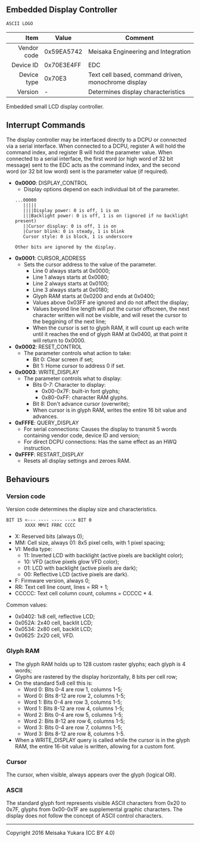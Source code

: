 Embedded Display Controller
----

```
ASCII LOGO
```

|     Item       |   Value    |   Comment
| -------------: | ---------- | ----------------
|    Vendor code | 0x59EA5742 | Meisaka Engineering and Integration
|      Device ID | 0x70E3E4FF | EDC
|    Device type | 0x70E3     | Text cell based, command driven, monochrome display
|        Version | -          | Determines display characteristics

Embedded small LCD display controller.

Interrupt Commands
----

The display controller may be interfaced directly to a DCPU or connected via a serial interface. When connected to a DCPU, register A will hold the command index, and register B will hold the parameter value. When connected to a serial interface, the first word (or high word of 32 bit message) sent to the EDC acts as the command index, and the second word (or 32 bit low word) sent is the parameter value (if required).

- **0x0000**: DISPLAY_CONTROL
    - Display options depend on each individual bit of the parameter.
    ```
    ...00000
       |||||
       ||||Display power: 0 is off, 1 is on
       |||Backlight power: 0 is off, 1 is on (ignored if no backlight present)
       ||Cursor display: 0 is off, 1 is on
       |Cursor blink: 0 is steady, 1 is blink
       Cursor style: 0 is block, 1 is underscore

    Other bits are ignored by the display.
    ```
- **0x0001**: CURSOR_ADDRESS
    - Sets the cursor address to the value of the parameter.
        - Line 0 always starts at 0x0000;
        - Line 1 always starts at 0x0080;
        - Line 2 always starts at 0x0100;
        - Line 3 always starts at 0x0180;
        - Glyph RAM starts at 0x0200 and ends at 0x0400;
        - Values above 0x03FF are ignored and do not affect the display;
        - Values beyond line length will put the cursor offscreen, the next character written will not be visible, and will reset the cursor to the beggining of the next line;
        - When the cursor is set to glyph RAM, it will count up each write until it reaches the end of glyph RAM at 0x0400, at that point it will return to 0x0000.
- **0x0002**: RESET_CONTROL
    - The parameter controls what action to take:
        - Bit 0: Clear screen if set;
        - Bit 1: Home cursor to address 0 if set.
- **0x0003**: WRITE_DISPLAY
    - The parameter controls what to display:
        - Bits 0-7: Character to display:
            - 0x00-0x7F: built-in font glyphs;
            - 0x80-0xFF: character RAM glyphs.
        - Bit 8: Don't advance cursor (overwrite);
        - When cursor is in glyph RAM, writes the entire 16 bit value and advances.
- **0xFFFE**: QUERY_DISPLAY
    - For serial connections: Causes the display to transmit 5 words containing vendor code, device ID and version;
    - For direct DCPU connections: Has the same effect as an HWQ instruction.
- **0xFFFF**: RESTART_DISPLAY
    - Resets all display settings and zeroes RAM.


Behaviours
----

### Version code
Version code determines the display size and characteristics.
```
BIT 15 <--- ---- ---- ---> BIT 0
       XXXX MMVI FRRC CCCC
```
* X: Reserved bits (always 0);
* MM: Cell size, always 01: 8x5 pixel cells, with 1 pixel spacing;
* VI: Media type:
    * 11: Inverted LCD with backlight (active pixels are backlight color);
    * 10: VFD (active pixels glow VFD color);
    * 01: LCD with backlight (active pixels are dark);
    * 00: Reflective LCD (active pixels are dark).
* F: Firmware version, always 0;
* RR: Text cell line count, lines = RR + 1;
* CCCCC: Text cell column count, columns = CCCCC * 4.

Common values:
* 0x0402: 1x8 cell, reflective LCD;
* 0x052A: 2x40 cell, backlit LCD;
* 0x0534: 2x80 cell, backlit LCD;
* 0x0625: 2x20 cell, VFD.

### Glyph RAM
* The glyph RAM holds up to 128 custom raster glyphs; each glyph is 4 words;
* Glyphs are rastered by the display horizontally, 8 bits per cell row;
* On  the standard 5x8 cell this is:
    * Word 0: Bits 0-4 are row 1, columns 1-5;
    * Word 0: Bits 8-12 are row 2, columns 1-5;
    * Word 1: Bits 0-4 are row 3, columns 1-5;
    * Word 1: Bits 8-12 are row 4, columns 1-5;
    * Word 2: Bits 0-4 are row 5, columns 1-5;
    * Word 2: Bits 8-12 are row 6, columns 1-5;
    * Word 3: Bits 0-4 are row 7, columns 1-5;
    * Word 3: Bits 8-12 are row 8, columns 1-5.
* When a WRITE_DISPLAY query is called while the cursor is in the glyph RAM, the entire 16-bit value is written, allowing for a custom font.

### Cursor
The cursor, when visible, always appears over the glyph (logical OR).

### ASCII
The standard glyph font represents visible ASCII characters from 0x20 to 0x7F, glyphs from 0x00-0x1F are supplemental graphic characters. The display does not follow the concept of ASCII control characters.

----

Copyright 2016 Meisaka Yukara (CC BY 4.0)
